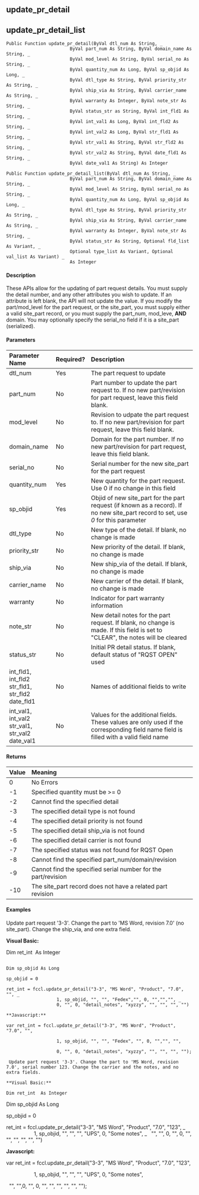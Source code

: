 update_pr_detail
------------------

update_pr_detail_list
-----------------------

```
Public Function update_pr_detail(ByVal dtl_num As String, _
                        ByVal part_num As String, ByVal domain_name As String, _
                        ByVal mod_level As String, ByVal serial_no As String, _
                        ByVal quantity_num As Long, ByVal sp_objid As Long, _
                        ByVal dtl_type As String, ByVal priority_str As String, _
                        ByVal ship_via As String, ByVal carrier_name As String, _
                        ByVal warranty As Integer, ByVal note_str As String, _
                        ByVal status_str as String, ByVal int_fld1 As String, _
                        ByVal int_val1 As Long, ByVal int_fld2 As String, _
                        ByVal int_val2 As Long, ByVal str_fld1 As String, _
                        ByVal str_val1 As String, ByVal str_fld2 As String, _
                        ByVal str_val2 As String, ByVal date_fld1 As String, _
                        ByVal date_val1 As String) As Integer
```

```
Public Function update_pr_detail_list(ByVal dtl_num As String, _
                        ByVal part_num As String, ByVal domain_name As String, _
                        ByVal mod_level As String, ByVal serial_no As String, _
                        ByVal quantity_num As Long, ByVal sp_objid As Long, _
                        ByVal dtl_type As String, ByVal priority_str As String, _
                        ByVal ship_via As String, ByVal carrier_name As String, _
                        ByVal warranty As Integer, ByVal note_str As String, _
                        ByVal status_str As String, Optional fld_list As Variant, _
                        Optional type_list As Variant, Optional val_list As Variant) _
                        As Integer
```

#### Description

These APIs allow for the updating of part request details. You must supply the detail number, and any other attributes you wish to update. If an attribute is left blank, the API will not update the value. If you modify the part/mod_level for the part request, or the site_part, you must supply either a valid site_part record, or you must supply the part_num, mod_leve, **AND** domain. You may optionally specify the serial_no field if it is a site_part (serialized).

#### Parameters

| Parameter Name | Required? | Description |
|:--- |:--- |:--- |
| dtl_num | Yes | The part request to update |
| part_num | No | Part number to update the part request to. If no new part/revision for part request, leave this field blank. |
| mod_level | No | Revision to udpate the part request to. If no new part/revision for part request, leave this field blank. |
| domain_name | No | Domain for the part number. If no new part/revision for part request, leave this field blank. |
| serial_no | No | Serial number for the new site_part for the part request |
| quantity_num | Yes | New quantity for the part request. Use 0 if no change in this field |
| sp_objid | Yes | Objid of new site_part for the part request (if known as a record). If no new site_part record to set, use _0_ for this parameter |
| dtl_type | No | New type of the detail. If blank, no change is made |
| priority_str | No | New priority of the detail. If blank, no change is made |
| ship_via | No | New ship_via of the detail. If blank, no change is made |
| carrier_name | No | New carrier of the detail. If blank, no change is made |
| warranty | No | Indicator for part warranty information |
| note_str | No | New detail notes for the part request. If blank, no change is made. If this field is set to "CLEAR", the notes will be cleared |
| status_str | No | Initial PR detail status. If blank, default status of "RQST OPEN" used |
| int_fld1, int_fld2<br>str_fld1, str_fld2<br>date_fld1 | No | Names of additional fields to write |
| int_val1, int_val2<br>str_val1, str_val2<br>date_val1 | No | Values for the additional fields. These values are only used if the corresponding field name field is filled with a valid field name |

#### Returns

| Value | Meaning |
|:--- |:--- |
| 0 | No Errors |
| -1 | Specified quantity must be >= 0 |
| -2 | Cannot find the specified detail |
| -3 | The specified detail type is not found |
| -4 | The specified detail priority is not found |
| -5 | The specified detail ship_via is not found |
| -6 | The specified detail carrier is not found |
| -7 | The specified status was not found for RQST Open |
| -8 | Cannot find the specified part_num/domain/revision |
| -9 | Cannot find the specified serial number for the part/revision |
| -10 | The site_part record does not have a related part revision |

#### Examples

Update part request '3-3'. Change the part to 'MS Word, revision 7.0' (no site_part). Change the ship_via, and one extra field.

**Visual Basic:**

Dim ret_int  As Integer
```

Dim sp_objid As Long

sp_objid = 0

ret_int = fccl.update_pr_detail("3-3", "MS Word", "Product", "7.0", "", _
                   1, sp_objid, "", "", "Fedex","", 0, "","","", _
                   0, "", 0, "detail_notes", "xyzzy", "", "", "", "")

**Javascript:**

var ret_int = fccl.update_pr_detail("3-3", "MS Word", "Product", "7.0", "",

                   1, sp_objid, "", "", "Fedex", "", 0, "","", "",

                   0, "", 0, "detail_notes", "xyzzy", "", "", "", "");

 Update part request '3-3'. Change the part to 'MS Word, revision 7.0', serial number 123. Change the carrier and the notes, and no extra fields.

**Visual Basic:**

Dim ret_int  As Integer
```

Dim sp_objid As Long

sp_objid = 0

ret_int = fccl.update_pr_detail("3-3", "MS Word", "Product", "7.0", "123", _
                   1, sp_objid, "", "", "", "UPS", 0, "Some notes", _
  "", "", 0, "", 0, "", "", "", "", "", "")

**Javascript:**

var ret_int = fccl.update_pr_detail("3-3", "MS Word", "Product", "7.0", "123",

                   1, sp_objid, "", "", "", "UPS", 0, "Some notes",

  "", "",0, "", 0, "", "", "", "", "", "");